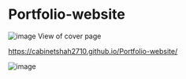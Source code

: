 # Portfolio-website 
![image](https://user-images.githubusercontent.com/53578487/151111679-53f9d4ad-3348-4679-a914-522ee802e893.png)
View of cover page

https://cabinetshah2710.github.io/Portfolio-website/

![image](https://user-images.githubusercontent.com/53578487/151112571-29aeccee-5040-45a6-a9f2-055e17d2d3a9.png)

